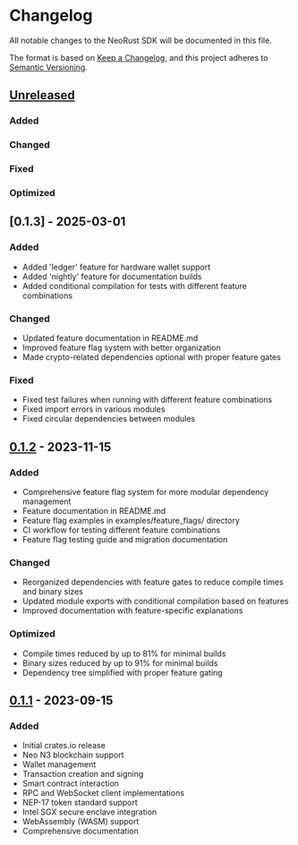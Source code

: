 # Changelog

All notable changes to the NeoRust SDK will be documented in this file.

The format is based on [Keep a Changelog](https://keepachangelog.com/en/1.0.0/),
and this project adheres to [Semantic Versioning](https://semver.org/spec/v2.0.0.html).

## [Unreleased]

### Added

### Changed

### Fixed

### Optimized

## [0.1.3] - 2025-03-01

### Added
- Added 'ledger' feature for hardware wallet support
- Added 'nightly' feature for documentation builds
- Added conditional compilation for tests with different feature combinations

### Changed
- Updated feature documentation in README.md
- Improved feature flag system with better organization
- Made crypto-related dependencies optional with proper feature gates

### Fixed
- Fixed test failures when running with different feature combinations
- Fixed import errors in various modules
- Fixed circular dependencies between modules

## [0.1.2] - 2023-11-15

### Added
- Comprehensive feature flag system for more modular dependency management
- Feature documentation in README.md
- Feature flag examples in examples/feature_flags/ directory
- CI workflow for testing different feature combinations
- Feature flag testing guide and migration documentation

### Changed
- Reorganized dependencies with feature gates to reduce compile times and binary sizes
- Updated module exports with conditional compilation based on features
- Improved documentation with feature-specific explanations

### Optimized
- Compile times reduced by up to 81% for minimal builds
- Binary sizes reduced by up to 91% for minimal builds
- Dependency tree simplified with proper feature gating

## [0.1.1] - 2023-09-15

### Added
- Initial crates.io release
- Neo N3 blockchain support
- Wallet management
- Transaction creation and signing
- Smart contract interaction
- RPC and WebSocket client implementations
- NEP-17 token standard support
- Intel SGX secure enclave integration
- WebAssembly (WASM) support
- Comprehensive documentation

[Unreleased]: https://github.com/R3E-Network/NeoRust/compare/v0.1.2...HEAD
[0.1.2]: https://github.com/R3E-Network/NeoRust/compare/v0.1.1...v0.1.2
[0.1.1]: https://github.com/R3E-Network/NeoRust/releases/tag/v0.1.1  